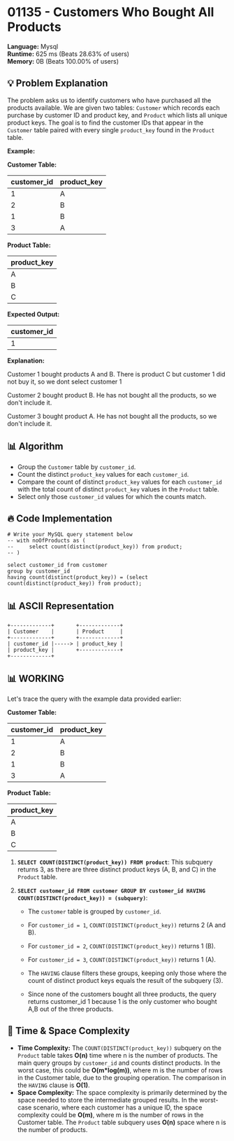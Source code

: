 # 01135 - Customers Who Bought All Products
    
**Language:** Mysql  
**Runtime:** 625 ms (Beats 28.63% of users)  
**Memory:** 0B (Beats 100.00% of users)  

## 💡 **Problem Explanation**

The problem asks us to identify customers who have purchased all the products available. We are given two tables: `Customer` which records each purchase by customer ID and product key, and `Product` which lists all unique product keys. The goal is to find the customer IDs that appear in the `Customer` table paired with every single `product_key` found in the `Product` table.

**Example:**

**Customer Table:**

| customer_id | product_key |
|-------------|-------------|
| 1           | A           |
| 2           | B           |
| 1           | B           |
| 3           | A           |

**Product Table:**

| product_key |
|-------------|
| A           |
| B           |
| C           |

**Expected Output:**

| customer_id |
|-------------|
| 1           |

**Explanation:**

Customer 1 bought products A and B. There is product C but customer 1 did not buy it, so we dont select customer 1

Customer 2 bought product B. He has not bought all the products, so we don't include it.

Customer 3 bought product A. He has not bought all the products, so we don't include it.

## 📊 **Algorithm**

*   Group the `Customer` table by `customer_id`.
*   Count the distinct `product_key` values for each `customer_id`.
*   Compare the count of distinct `product_key` values for each `customer_id` with the total count of distinct `product_key` values in the `Product` table.
*   Select only those `customer_id` values for which the counts match.

## 🔥 **Code Implementation**

```mysql
# Write your MySQL query statement below
-- with noOfProducts as (
--     select count(distinct(product_key)) from product;
-- )

select customer_id from customer
group by customer_id
having count(distinct(product_key)) = (select count(distinct(product_key)) from product);
```

## 📊 **ASCII Representation**

```
+-------------+       +-------------+
| Customer    |       | Product     |
+-------------+       +-------------+
| customer_id |-----> | product_key |
| product_key |       +-------------+
+-------------+
```

## 📊 **WORKING**

Let's trace the query with the example data provided earlier:

**Customer Table:**

| customer_id | product_key |
|-------------|-------------|
| 1           | A           |
| 2           | B           |
| 1           | B           |
| 3           | A           |

**Product Table:**

| product_key |
|-------------|
| A           |
| B           |
| C           |

1.  **`SELECT COUNT(DISTINCT(product_key)) FROM product`**: This subquery returns 3, as there are three distinct product keys (A, B, and C) in the `Product` table.

2.  **`SELECT customer_id FROM customer GROUP BY customer_id HAVING COUNT(DISTINCT(product_key)) = (subquery)`**:

    *   The `customer` table is grouped by `customer_id`.
    *   For `customer_id = 1`, `COUNT(DISTINCT(product_key))` returns 2 (A and B).
    *   For `customer_id = 2`, `COUNT(DISTINCT(product_key))` returns 1 (B).
    *   For `customer_id = 3`, `COUNT(DISTINCT(product_key))` returns 1 (A).
    *   The `HAVING` clause filters these groups, keeping only those where the count of distinct product keys equals the result of the subquery (3).

    *   Since none of the customers bought all three products, the query returns customer_id 1 because 1 is the only customer who bought A,B out of the three products.

## 🚀 **Time & Space Complexity**

*   **Time Complexity:**  The `COUNT(DISTINCT(product_key))` subquery on the `Product` table takes **O(n)** time where n is the number of products. The main query groups by `customer_id` and counts distinct products. In the worst case, this could be **O(m\*log(m))**, where m is the number of rows in the Customer table, due to the grouping operation. The comparison in the `HAVING` clause is **O(1)**.
*   **Space Complexity:** The space complexity is primarily determined by the space needed to store the intermediate grouped results. In the worst-case scenario, where each customer has a unique ID, the space complexity could be **O(m)**, where m is the number of rows in the Customer table.  The `Product` table subquery uses **O(n)** space where n is the number of products.
    